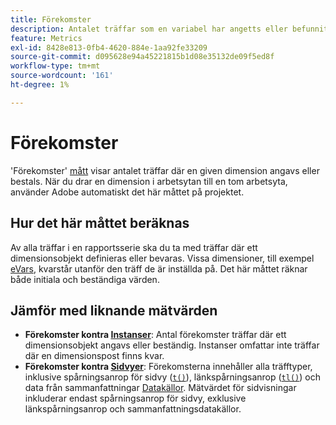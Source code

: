 ```yaml
---
title: Förekomster
description: Antalet träffar som en variabel har angetts eller befunnits vara.
feature: Metrics
exl-id: 8428e813-0fb4-4620-884e-1aa92fe33209
source-git-commit: d095628e94a45221815b1d08e35132de09f5ed8f
workflow-type: tm+mt
source-wordcount: '161'
ht-degree: 1%

---
```


# Förekomster

&#39;Förekomster&#39; [mått](overview.md) visar antalet träffar där en given dimension angavs eller bestals. När du drar en dimension i arbetsytan till en tom arbetsyta, använder Adobe automatiskt det här måttet på projektet.

## Hur det här måttet beräknas

Av alla träffar i en rapportsserie ska du ta med träffar där ett dimensionsobjekt definieras eller bevaras. Vissa dimensioner, till exempel [eVars](../dimensions/evar.md), kvarstår utanför den träff de är inställda på. Det här måttet räknar både initiala och beständiga värden.

## Jämför med liknande mätvärden

* **Förekomster kontra [Instanser](instances.md)**: Antal förekomster träffar där ett dimensionsobjekt angavs eller beständig. Instanser omfattar inte träffar där en dimensionspost finns kvar.
* **Förekomster kontra [Sidvyer](page-views.md)**: Förekomsterna innehåller alla träfftyper, inklusive spårningsanrop för sidvy ([`t()`](/help/implement/vars/functions/t-method.md)), länkspårningsanrop ([`tl()`](/help/implement/vars/functions/tl-method.md)) och data från sammanfattningar [Datakällor](/help/import/data-sources/overview.md). Mätvärdet för sidvisningar inkluderar endast spårningsanrop för sidvy, exklusive länkspårningsanrop och sammanfattningsdatakällor.
